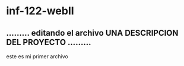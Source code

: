 # inf-122-webII
## .........  editando el archivo UNA DESCRIPCION DEL PROYECTO .........

este es mi primer archivo
